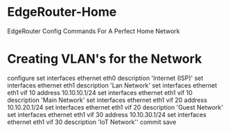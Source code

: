 # EdgeRouter-Home
EdgeRouter Config Commands For A Perfect Home Network

# Creating VLAN's for the Network
configure
set interfaces ethernet eth0 description 'Internet (ISP)'
set interfaces ethernet eth1 description 'Lan Network'
set interfaces ethernet eth1 vif 10 address 10.10.10.1/24
set interfaces ethernet eth1 vif 10 description 'Main Network'
set interfaces ethernet eth1 vif 20 address 10.10.20.1/24
set interfaces ethernet eth1 vif 20 description 'Guest Network'
set interfaces ethernet eth1 vif 30 address 10.10.30.1/24
set interfaces ethernet eth1 vif 30 description 'IoT Network''
commit
save
